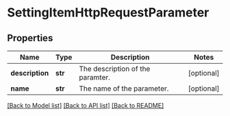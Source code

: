 # SettingItemHttpRequestParameter

## Properties
Name | Type | Description | Notes
------------ | ------------- | ------------- | -------------
**description** | **str** | The description of the paramter. | [optional] 
**name** | **str** | The name of the parameter. | [optional] 

[[Back to Model list]](../README.md#documentation-for-models) [[Back to API list]](../README.md#documentation-for-api-endpoints) [[Back to README]](../README.md)


